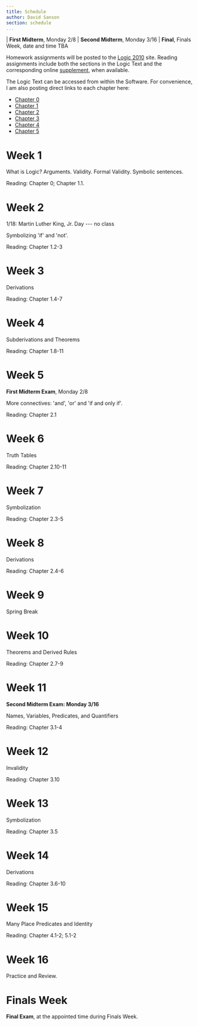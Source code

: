```yaml
---
title: Schedule
author: David Sanson
section: schedule
...
```


<div class='boxed'> 
<div class='centered'>

| **First Midterm**, Monday 2/8 
| **Second Midterm**, Monday 3/16
| **Final**, Finals Week, date and time TBA

</div>

Homework assignments will be posted to the [Logic
2010](https://logiclx.humnet.ucla.edu/Logic/Student/Course) site. Reading
assignments include both the sections in the Logic Text and the corresponding
online [supplement](supplements/), when available.

The Logic Text can be accessed from within the Software. For convenience, I am
also posting direct links to each chapter here:

-  [Chapter
0](https://logiclx.humnet.ucla.edu/Logic/Documents/CORE/LogicText%20Chap%200%20Aug%202013.pdf)
-  [Chapter
1](https://logiclx.humnet.ucla.edu/Logic/Documents/CORE/LogicText%20Chap%201%20Aug%202013.pdf)
-  [Chapter
   2](https://logiclx.humnet.ucla.edu/Logic/Documents/CORE/LogicText%20Chap%202%20Aug%202013.pdf)
-  [Chapter
   3](https://logiclx.humnet.ucla.edu/Logic/Documents/CORE/LogicText%20Chap%203%20Mar%202015.pdf)
-  [Chapter
   4](https://logiclx.humnet.ucla.edu/Logic/Documents/CORE/LogicText%20Chap%204%20Aug%202013.pdf)
-   [Chapter
    5](https://logiclx.humnet.ucla.edu/Logic/Documents/CORE/LogicText%20Chap%205%20Aug%202013.pdf)


</div>

<div class='centered'>

# Week 1

What is Logic? Arguments. Validity. Formal Validity. Symbolic
sentences.

Reading: Chapter 0; Chapter 1.1.

# Week 2

1/18: Martin Luther King, Jr. Day --- no class

Symbolizing 'if' and 'not'. 

Reading: Chapter 1.2-3

# Week 3

Derivations

Reading: Chapter 1.4-7

# Week 4

Subderivations and Theorems

Reading: Chapter 1.8-11

# Week 5

**First Midterm Exam**, Monday 2/8

More connectives: 'and', 'or' and 'if and only if'.

Reading: Chapter 2.1

# Week 6

Truth Tables 

Reading: Chapter 2.10-11

# Week 7

Symbolization 

Reading: Chapter 2.3-5

# Week 8

Derivations

Reading: Chapter 2.4-6

# Week 9

Spring Break

# Week 10

Theorems and Derived Rules

Reading: Chapter 2.7-9

# Week 11

**Second Midterm Exam: Monday 3/16**

Names, Variables, Predicates, and Quantifiers

Reading: Chapter 3.1-4

# Week 12

Invalidity

Reading: Chapter 3.10

# Week 13

Symbolization

Reading: Chapter 3.5

# Week 14

Derivations

Reading: Chapter 3.6-10

# Week 15

Many Place Predicates and Identity

Reading: Chapter 4.1-2; 5.1-2

# Week 16

Practice and Review.

# Finals Week

**Final Exam**, at the appointed time during Finals Week.

</div>
